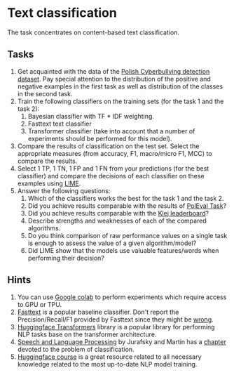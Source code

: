 # Text classification

The task concentrates on content-based text classification.


## Tasks

1. Get acquainted with the data of the [Polish Cyberbullying detection dataset](https://huggingface.co/datasets/poleval2019_cyberbullying). 
   Pay special attention to the distribution of the positive and negative examples in the first task as well as
   distribution of the classes in the second task.
1. Train the following classifiers on the training sets (for the task 1 and the task 2):
   1. Bayesian classifier with TF * IDF weighting.
   1. Fasttext text classifier
   1. Transformer classifier (take into account that a number of experiments should be performed for this model).
1. Compare the results of classification on the test set. Select the appropriate measures (from accuracy, F1,
   macro/micro F1, MCC) to compare the results.
1. Select 1 TP, 1 TN, 1 FP and 1 FN from your predictions (for the best classifier) and compare the decisions of each
   classifier on these examples using [LIME](https://github.com/marcotcr/lime).
1. Answer the following questions:
   1. Which of the classifiers works the best for the task 1 and the task 2.
   1. Did you achieve results comparable with the results of [PolEval Task](http://2019.poleval.pl/index.php/results/)?
   1. Did you achieve results comparable with the [Klej leaderboard](https://klejbenchmark.com/leaderboard/)?
   1. Describe strengths and weaknesses of each of the compared algorithms.
   1. Do you think comparison of raw performance values on a single task is enough to assess the value of a given
      algorithm/model?
   1. Did LIME show that the models use valuable features/words when performing their decision?

## Hints

1. You can use [Google colab](https://colab.research.google.com/notebooks/intro.ipynb) to perform experiments which
   require access to GPU or TPU.
1. [Fasttext](https://fasttext.cc/docs/en/supervised-tutorial.html) is a popular baseline classifier. Don't report the Precision/Recall/F1 provided by
   Fasttext since they might be [wrong](https://github.com/facebookresearch/fastText/issues/261).
1. [Huggingface Transformers](https://github.com/huggingface/transformers) library is a popular library for performing NLP tasks base on the transformer
   architecture.
1. [Speech and Language Processing](https://web.stanford.edu/~jurafsky/slp3/) by Jurafsky and Martin 
   has a [chapter](https://web.stanford.edu/~jurafsky/slp3/4.pdf) devoted to the problem of classification.
1. [Huggingface course](https://huggingface.co/course/chapter1/1) is a great resource related to all necessary knowledge related to the most up-to-date NLP model training.